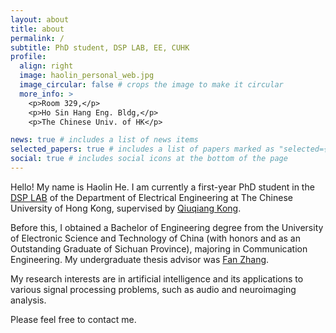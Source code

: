 ```yaml
---
layout: about
title: about
permalink: /
subtitle: PhD student, DSP LAB, EE, CUHK
profile:
  align: right
  image: haolin_personal_web.jpg
  image_circular: false # crops the image to make it circular
  more_info: >
    <p>Room 329,</p>
    <p>Ho Sin Hang Eng. Bldg,</p>
    <p>The Chinese Univ. of HK</p>

news: true # includes a list of news items
selected_papers: true # includes a list of papers marked as "selected={true}"
social: true # includes social icons at the bottom of the page
---
```


Hello! My name is Haolin He. I am currently a first-year PhD student in the [DSP LAB](http://dsp.ee.cuhk.edu.hk/) of the Department of Electrical Engineering at The Chinese University of Hong Kong, supervised by [Qiuqiang Kong](https://qiuqiangkong.github.io/).

Before this, I obtained a Bachelor of Engineering degree from the University of Electronic Science and Technology of China (with honors and as an Outstanding Graduate of Sichuan Province), majoring in Communication Engineering. My undergraduate thesis advisor was [Fan Zhang](https://zhangfanmark.github.io/).

My research interests are in artificial intelligence and its applications to various signal processing problems, such as audio and neuroimaging analysis.

Please feel free to contact me.
